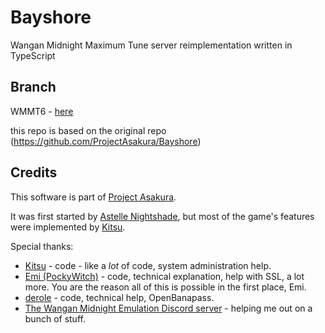 # Bayshore
Wangan Midnight Maximum Tune server reimplementation written in TypeScript

## Branch
WMMT6 - [here](../tree/master_6)

this repo is based on the original repo (https://github.com/ProjectAsakura/Bayshore)

## Credits
This software is part of [Project Asakura](https://github.com/ProjectAsakura).

It was first started by [Astelle Nightshade](https://github.com/ry00001), but most of the game's features were implemented by [Kitsu](https://github.com/shiroikitsu8).

Special thanks:
 - [Kitsu](https://github.com/shiroikitsu8) - code - like a *lot* of code, system administration help.
 - [Emi (PockyWitch)](https://twitter.com/ChocomintPuppy) - code, technical explanation, help with SSL, a lot more. You are the reason all of this is possible in the first place, Emi.
 - [derole](https://derole.co.uk) - code, technical help, OpenBanapass.
 - [The Wangan Midnight Emulation Discord server](https://discord.gg/r3nbd4x) - helping me out on a bunch of stuff.
